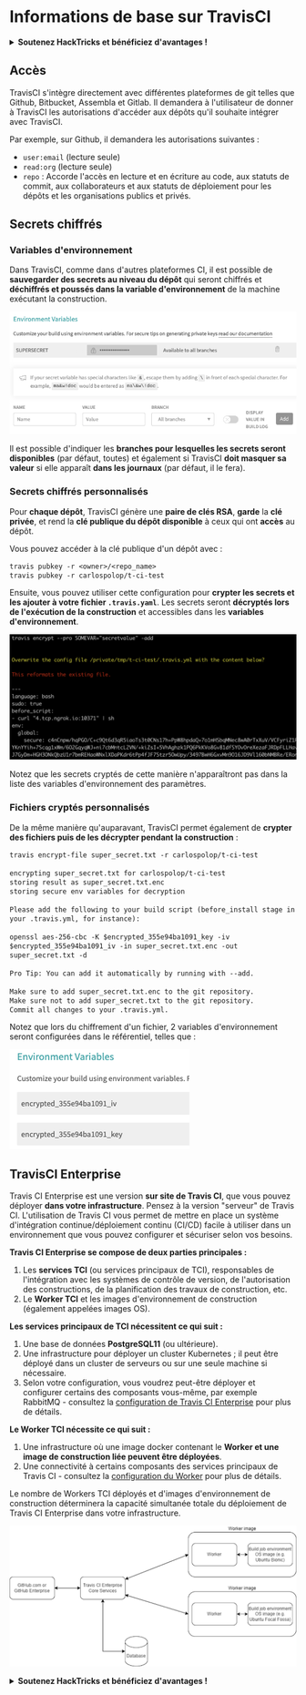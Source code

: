 # Informations de base sur TravisCI

<details>

<summary><strong>Soutenez HackTricks et bénéficiez d'avantages !</strong></summary>

* Si vous souhaitez voir votre **entreprise annoncée dans HackTricks** ou si vous souhaitez accéder à la **dernière version de PEASS ou télécharger HackTricks en PDF**, consultez les [**PLANS D'ABONNEMENT**](https://github.com/sponsors/carlospolop) !
* Obtenez le [**swag officiel PEASS & HackTricks**](https://peass.creator-spring.com)
* Découvrez [**The PEASS Family**](https://opensea.io/collection/the-peass-family), notre collection exclusive de [**NFTs**](https://opensea.io/collection/the-peass-family)
* **Rejoignez le** 💬 [**groupe Discord**](https://discord.gg/hRep4RUj7f) ou le [**groupe Telegram**](https://t.me/peass) ou **suivez** moi sur **Twitter** 🐦 [**@carlospolopm**](https://twitter.com/carlospolopm)**.**
* **Partagez vos astuces de piratage en soumettant des PR aux** [**HackTricks**](https://github.com/carlospolop/hacktricks) et [**HackTricks Cloud**](https://github.com/carlospolop/hacktricks-cloud) github repos.

</details>

## Accès

TravisCI s'intègre directement avec différentes plateformes de git telles que Github, Bitbucket, Assembla et Gitlab. Il demandera à l'utilisateur de donner à TravisCI les autorisations d'accéder aux dépôts qu'il souhaite intégrer avec TravisCI.

Par exemple, sur Github, il demandera les autorisations suivantes :

* `user:email` (lecture seule)
* `read:org` (lecture seule)
* `repo` : Accorde l'accès en lecture et en écriture au code, aux statuts de commit, aux collaborateurs et aux statuts de déploiement pour les dépôts et les organisations publics et privés.

## Secrets chiffrés

### Variables d'environnement

Dans TravisCI, comme dans d'autres plateformes CI, il est possible de **sauvegarder des secrets au niveau du dépôt** qui seront chiffrés et **déchiffrés et poussés dans la variable d'environnement** de la machine exécutant la construction.

![](<../../.gitbook/assets/image (44).png>)

Il est possible d'indiquer les **branches pour lesquelles les secrets seront disponibles** (par défaut, toutes) et également si TravisCI **doit masquer sa valeur** si elle apparaît **dans les journaux** (par défaut, il le fera).

### Secrets chiffrés personnalisés

Pour **chaque dépôt**, TravisCI génère une **paire de clés RSA**, **garde** la **clé privée**, et rend la **clé publique du dépôt disponible** à ceux qui ont **accès** au dépôt.

Vous pouvez accéder à la clé publique d'un dépôt avec :
```
travis pubkey -r <owner>/<repo_name>
travis pubkey -r carlospolop/t-ci-test
```
Ensuite, vous pouvez utiliser cette configuration pour **crypter les secrets et les ajouter à votre fichier `.travis.yaml`**. Les secrets seront **décryptés lors de l'exécution de la construction** et accessibles dans les **variables d'environnement**.

![](<../../.gitbook/assets/image (2) (2) (1) (1).png>)

Notez que les secrets cryptés de cette manière n'apparaîtront pas dans la liste des variables d'environnement des paramètres.

### Fichiers cryptés personnalisés

De la même manière qu'auparavant, TravisCI permet également de **crypter des fichiers puis de les décrypter pendant la construction** :
```
travis encrypt-file super_secret.txt -r carlospolop/t-ci-test

encrypting super_secret.txt for carlospolop/t-ci-test
storing result as super_secret.txt.enc
storing secure env variables for decryption

Please add the following to your build script (before_install stage in your .travis.yml, for instance):

openssl aes-256-cbc -K $encrypted_355e94ba1091_key -iv $encrypted_355e94ba1091_iv -in super_secret.txt.enc -out super_secret.txt -d

Pro Tip: You can add it automatically by running with --add.

Make sure to add super_secret.txt.enc to the git repository.
Make sure not to add super_secret.txt to the git repository.
Commit all changes to your .travis.yml.
```
Notez que lors du chiffrement d'un fichier, 2 variables d'environnement seront configurées dans le référentiel, telles que :

![](<../../.gitbook/assets/image (23).png>)

## TravisCI Enterprise

Travis CI Enterprise est une version **sur site de Travis CI**, que vous pouvez déployer **dans votre infrastructure**. Pensez à la version "serveur" de Travis CI. L'utilisation de Travis CI vous permet de mettre en place un système d'intégration continue/déploiement continu (CI/CD) facile à utiliser dans un environnement que vous pouvez configurer et sécuriser selon vos besoins.

**Travis CI Enterprise se compose de deux parties principales :**

1. Les **services TCI** (ou services principaux de TCI), responsables de l'intégration avec les systèmes de contrôle de version, de l'autorisation des constructions, de la planification des travaux de construction, etc.
2. Le **Worker TCI** et les images d'environnement de construction (également appelées images OS).

**Les services principaux de TCI nécessitent ce qui suit :**

1. Une base de données **PostgreSQL11** (ou ultérieure).
2. Une infrastructure pour déployer un cluster Kubernetes ; il peut être déployé dans un cluster de serveurs ou sur une seule machine si nécessaire.
3. Selon votre configuration, vous voudrez peut-être déployer et configurer certains des composants vous-même, par exemple RabbitMQ - consultez la [configuration de Travis CI Enterprise](https://docs.travis-ci.com/user/enterprise/tcie-3.x-setting-up-travis-ci-enterprise/) pour plus de détails.

**Le Worker TCI nécessite ce qui suit :**

1. Une infrastructure où une image docker contenant le **Worker et une image de construction liée peuvent être déployées**.
2. Une connectivité à certains composants des services principaux de Travis CI - consultez la [configuration du Worker](https://docs.travis-ci.com/user/enterprise/setting-up-worker/) pour plus de détails.

Le nombre de Workers TCI déployés et d'images d'environnement de construction déterminera la capacité simultanée totale du déploiement de Travis CI Enterprise dans votre infrastructure.

![](<../../.gitbook/assets/image (8) (1) (1).png>)

<details>

<summary><strong>Soutenez HackTricks et bénéficiez d'avantages !</strong></summary>

* Si vous souhaitez voir votre **entreprise annoncée dans HackTricks** ou si vous souhaitez accéder à la **dernière version de PEASS ou télécharger HackTricks en PDF**, consultez les [**PLANS D'ABONNEMENT**](https://github.com/sponsors/carlospolop) !
* Obtenez le [**swag officiel PEASS & HackTricks**](https://peass.creator-spring.com)
* Découvrez [**The PEASS Family**](https://opensea.io/collection/the-peass-family), notre collection exclusive de [**NFT**](https://opensea.io/collection/the-peass-family)
* **Rejoignez le** 💬 [**groupe Discord**](https://discord.gg/hRep4RUj7f) ou le [**groupe Telegram**](https://t.me/peass) ou **suivez** moi sur **Twitter** 🐦 [**@carlospolopm**](https://twitter.com/carlospolopm)**.**
* **Partagez vos astuces de piratage en soumettant des PR aux** [**HackTricks**](https://github.com/carlospolop/hacktricks) et [**HackTricks Cloud**](https://github.com/carlospolop/hacktricks-cloud) github repos.

</details>
